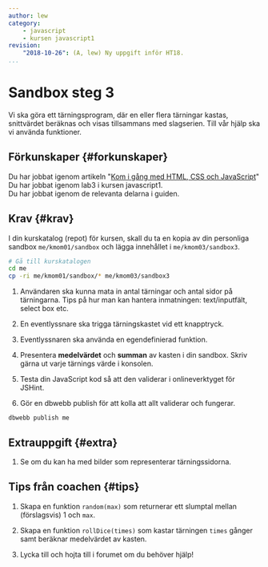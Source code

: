 ```yaml
---
author: lew
category:
    - javascript
    - kursen javascript1
revision:
    "2018-10-26": (A, lew) Ny uppgift inför HT18.
...
```

Sandbox steg 3
==================================

Vi ska göra ett tärningsprogram, där en eller flera tärningar kastas, snittvärdet beräknas och visas tillsammans med slagserien. Till vår hjälp ska vi använda funktioner.

<!--more-->


Förkunskaper {#forkunskaper}
-----------------------

Du har jobbat igenom artikeln "[Kom i gång med HTML, CSS och JavaScript](kunskap/kom-i-gang-med-html-css-och-javascript)"  
Du har jobbat igenom lab3 i kursen javascript1.  
Du har jobbat igenom de relevanta delarna i guiden.



Krav {#krav}
-----------------------

I din kurskatalog (repot) för kursen, skall du ta en kopia av din personliga sandbox `me/kmom01/sandbox` och lägga innehållet i `me/kmom03/sandbox3`.

```bash
# Gå till kurskatalogen
cd me
cp -ri me/kmom01/sandbox/* me/kmom03/sandbox3
```

1. Användaren ska kunna mata in antal tärningar och antal sidor på tärningarna. Tips på hur man kan hantera inmatningen: text/inputfält, select box etc.

1. En eventlyssnare ska trigga tärningskastet vid ett knapptryck.

1. Eventlyssnaren ska använda en egendefinierad funktion.

1. Presentera **medelvärdet** och **summan** av kasten i din sandbox. Skriv gärna ut varje tärnings värde i konsolen.

1. Testa din JavaScript kod så att den validerar i onlineverktyget för JSHint.

1. Gör en dbwebb publish för att kolla att allt validerar och fungerar.

```text
dbwebb publish me
```



Extrauppgift {#extra}
-----------------------

1. Se om du kan ha med bilder som representerar tärningssidorna.



Tips från coachen {#tips}
-----------------------

1. Skapa en funktion `random(max)` som returnerar ett slumptal mellan (förslagsvis) 1 och `max`.

1. Skapa en funktion `rollDice(times)` som kastar tärningen `times` gånger samt beräknar medelvärdet av kasten.

1. Lycka till och hojta till i forumet om du behöver hjälp!
